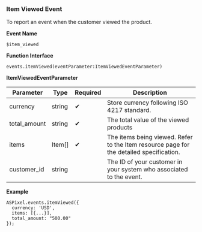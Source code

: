 ### **Item Viewed Event**

To report an event when the customer viewed the product.

**Event Name**

`$item_viewed`

**Function Interface**

`events.itemViewed(eventParameter:ItemViewedEventParameter)`

**ItemViewedEventParameter**

| Parameter | Type | Required | Description |
| --- | --- | --- | --- |
| currency | string | ✔ | Store currency following ISO 4217 standard. |
| total_amount | string | ✔ | The total value of the viewed products |
| items | Item[] | ✔ | The items being viewed. Refer to the Item resource page for the detailed specification. |
| customer_id | string |  | The ID of your customer in your system who associated to the event. |

**Example**

```tsx
ASPixel.events.itemViewed({
  currency: 'USD',
  items: [{...}],
  total_amount: "500.00"
});
```